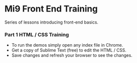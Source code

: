 # Mi9 Front End Training

Series of lessons introducing front-end basics.

### Part 1  HTML / CSS Training

- To run the demos simply open any index file in Chrome.
- Get a copy of Sublime Text (free) to edit the HTML / CSS.
- Save changes and refresh your browser to see the changes.